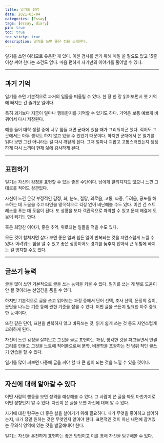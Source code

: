 ```yaml
---
title: 일기의 장점
date: 2021-03-04
categories: [Essay]
tags: [essay, diary]
pin: true
toc: true
toc_sticky: true
description: 일기를 쓰면 좋은 점을 소개한다.
---
```


일기를 쓰면 여러모로 유용한 게 있다. 이젠 검사를 받기 위해 매일 쓸 필요도 없고 15줄 이상 써야 한다는 조건도 없다. 마음 편하게 자기만의 이야기를 풀어낼 수 있다.

***

## __과거 기억__

일기를 쓰면 기본적으로 과거의 일들을 떠올릴 수 있다. 한 장 한 장 읽어보면서 옛 기억에 빠지는 건 즐거운 일이다.

특히 과거보다 지금이 얼마나 행복한지를 기억할 수 있기도 하다. 기억은 보통 예쁘게 바뀌어서 다시 저장된다.

예를 들어 대학 생활 중에 너무 힘들 때면 군대에 있을 때가 그리워지곤 했다. 적어도 그곳에서는 아무 생각도 하지 않고 있을 수 있었기 때문이다. 하지만 군대에서 쓴 일기를 읽다 보면 그건 아니라는 걸 다시 깨닫게 된다. 그때 얼마나 괴롭고 고통스러웠는지 생생하게 다시 느끼며 현재 삶에 감사하게 된다.

***

## __표현하기__

일기는 자신의 감정을 표현할 수 있는 좋은 수단이다. 남에게 알려지지도 않으니 느낀 그대로를 적어도 상관없다.

자신이 느낀 온갖 부정적인 감정, 화, 분노, 절망, 외로움, 고통, 짜증, 두려움, 공포를 해소하는 데 도움을 주고 타인을 맹목적으로 걱정 없이 비난해볼 수도 있다. 이런 건 스트레스를 푸는 데 도움이 된다. 또 상황을 보다 객관적으로 파악할 수 있고 문제 해결에 도움이 되기도 한다.

혹은 희망찬 이야기, 좋은 추억, 위로되는 일들을 적을 수도 있다.

모든 것이 합쳐지면 살다 보면 좋은 일과 힘든 일이 반복되는 것을 자연스럽게 느낄 수 있다. 어려워도 힘을 낼 수 있고 좋은 상황이어도 경계를 늦추지 않아서 큰 위험에 빠지는 걸 방지할 수도 있다.

***

## __글쓰기 능력__

글을 많이 쓰면 기본적으로 글을 쓰는 능력을 키울 수 있다. 일기를 쓰는 게 별로 도움이 안 될 것이라는 선입견을 품을 수 있다.

하지만 기본적으로 글을 쓰고 읽어보는 과정 중에서 단어 선택, 조사 선택, 문장의 길이, 문단을 나누는 기준 등에 관한 기준을 잡을 수 있다. 어떤 글을 쓰든지 필요한 아주 중요한 능력이다.

또한 같은 단어, 표현을 반복하지 않고 바꿔쓰는 것, 읽기 쉽게 쓰는 것 등도 자연스럽게 고려하게 된다.

자신이 느낀 감정을 살펴보고 그것을 글로 표현하는 과정, 생각한 것을 파고들면서 연결고리를 만들고 그것을 노트에 적어봄으로써 문학, 비문학을 포괄하는 전 범위 적인 글쓰기 연습을 할 수 있다.

일기를 많이 써보면 나중에 글을 써야 할 때 큰 힘이 되는 것을 느낄 수 있을 것이다.

***

## __자신에 대해 알아갈 수 있다__

어떤 사람의 행동을 보면 성격을 예상해볼 수 있다. 그 사람이 쓴 글을 봐도 마찬가지로 어떤 성향인지 알 수 있다. 자신이 쓴 글을 보면 자신에 대해 알 수 있다.

자기에 대한 탐구는 더 좋은 삶을 살아가기 위해 필요하다. 내가 무엇을 좋아하고 싫어하는지, 내가 정말 원하는 것은 무엇인지 알아야 한다. 표면적인 것이 아닌 내면에 잠겨있는 무의식 영역에 있는 것을 발굴해내야 한다.

일기는 자신을 온전하게 표현하는 좋은 방법이고 이를 통해 자신을 탐구해볼 수 있다.
